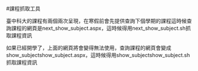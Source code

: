 #課程抓取工具

臺中科大的課程有兩個兩次呈現，在寒假前會先提供查詢下個學期的課程這時候查詢課程的網頁是next\_show\_subject.aspx，這時候得用next\_show\_subject.sh抓取課程資訊

如果已經開學了，上面的網頁將會變得無法使用，查詢課程的網頁會變成show\_subjectshow\_subject.aspx，這時候得用show\_subjectshow\_subject.sh抓取課程資訊
